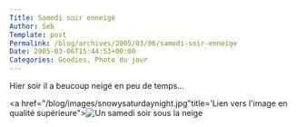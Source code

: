 ```yaml
--- 
Title: Samedi soir enneigé
Author: Seb
Template: post
Permalink: /blog/archives/2005/03/06/samedi-soir-enneige
Date: 2005-03-06T15:44:53+00:00
Categories: Goodies, Photo du jour
--- 
```


Hier soir il a beucoup neigé en peu de temps&#8230;

<!--more-->

<a href="/blog/images/snowysaturdaynight.jpg"title='Lien vers l'image en qualité supérieure">![Un samedi soir sous la neige][1]</a>

 [1]: /blog/images/thumb-snowysaturdaynight.jpg